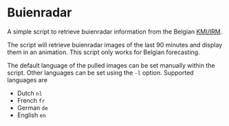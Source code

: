 # Buienradar
A simple script to retrieve buienradar information from the Belgian [KMI/IRM](https://www.meteo.be/en/brussels "Website"). 

The script will retrieve buienradar images of the last 90 minutes and display them in an animation. This script only works for Belgian forecasting.

The default language of the pulled images can be set manually within the script. Other languages can be set using the `-l` option. Supported languages are
- Dutch `nl`
- French `fr`
- German `de`
- English `en`

